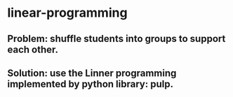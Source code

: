 # linear-programming

## Problem: shuffle students into groups to support each other.
## Solution: use the Linner programming implemented by python library:  pulp.
